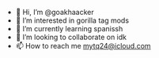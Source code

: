 - 👋 Hi, I’m @goakhaacker
- 👀 I’m interested in gorilla tag mods
- 🌱 I’m currently learning spanissh
- 💞️ I’m looking to collaborate on idk
- 📫 How to reach me mytq24@icloud.com

<!---
goakhaacker/goakhaacker is a ✨ special ✨ repository because its `README.md` (this file) appears on your GitHub profile.
You can click the Preview link to take a look at your changes.
--->
